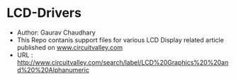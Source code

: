 LCD-Drivers
===========
 * Author: Gaurav Chaudhary
 * This Repo contanis support files for various LCD Display related article published on www.circuitvalley.com
 * URL : http://www.circuitvalley.com/search/label/LCD%20Graphics%20%20and%20%20Alphanumeric

